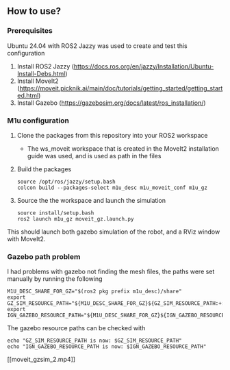 ## How to use?

### Prerequisites
Ubuntu 24.04 with ROS2 Jazzy was used to create and test this configuration

1. Install ROS2 Jazzy (https://docs.ros.org/en/jazzy/Installation/Ubuntu-Install-Debs.html)
2. Install MoveIt2 (https://moveit.picknik.ai/main/doc/tutorials/getting_started/getting_started.html)
3. Install Gazebo (https://gazebosim.org/docs/latest/ros_installation/)

### M1u configuration
1. Clone the packages from this repository into your ROS2 workspace
   - The ws_moveit workspace that is created in the MoveIt2 installation guide was used, and is used as path in the files
2. Build the packages
   
   ```
   source /opt/ros/jazzy/setup.bash
   colcon build --packages-select m1u_desc m1u_moveit_conf m1u_gz
   ```
4. Source the the workspace and launch the simulation
   ```
   source install/setup.bash
   ros2 launch m1u_gz moveit_gz.launch.py
   ```
This should launch both gazebo simulation of the robot, and a RViz window with MoveIt2.

### Gazebo path problem
I had problems with gazebo not finding the mesh files, the paths were set manually by running the following
    
```
M1U_DESC_SHARE_FOR_GZ="$(ros2 pkg prefix m1u_desc)/share"
export GZ_SIM_RESOURCE_PATH="${M1U_DESC_SHARE_FOR_GZ}${GZ_SIM_RESOURCE_PATH:+:${GZ_SIM_RESOURCE_PATH}}"
export IGN_GAZEBO_RESOURCE_PATH="${M1U_DESC_SHARE_FOR_GZ}${IGN_GAZEBO_RESOURCE_PATH:+:${IGN_GAZEBO_RESOURCE_PATH}}"
```

The gazebo resource paths can be checked with 

```
echo "GZ_SIM_RESOURCE_PATH is now: $GZ_SIM_RESOURCE_PATH"
echo "IGN_GAZEBO_RESOURCE_PATH is now: $IGN_GAZEBO_RESOURCE_PATH"
```

[[moveit_gzsim_2.mp4]]

